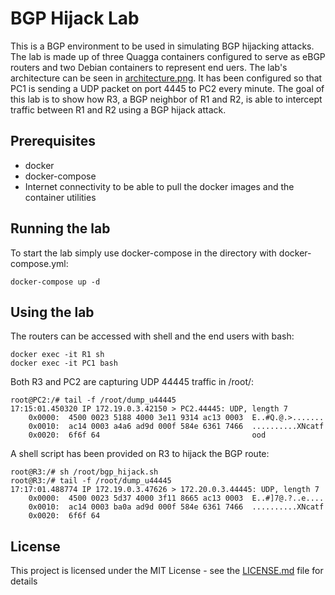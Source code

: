 # BGP Hijack Lab

This is a BGP environment to be used in simulating BGP hijacking attacks. The lab is made up of three Quagga containers configured to serve as eBGP routers and two Debian containers to represent end uers. The lab's architecture can be seen in [architecture.png](architecture.png). It has been configured so that PC1 is sending a UDP packet on port 4445 to PC2 every minute. The goal of this lab is to show how R3, a BGP neighbor of R1 and R2, is able to intercept traffic between R1 and R2 using a BGP hijack attack.

## Prerequisites

* docker
* docker-compose
* Internet connectivity to be able to pull the docker images and the container utilities

## Running the lab

To start the lab simply use docker-compose in the directory with docker-compose.yml:

```
docker-compose up -d
```

## Using the lab

The routers can be accessed with shell and the end users with bash:

```
docker exec -it R1 sh
docker exec -it PC1 bash
```

Both R3 and PC2 are capturing UDP 44445 traffic in /root/:

```
root@PC2:/# tail -f /root/dump_u44445
17:15:01.450320 IP 172.19.0.3.42150 > PC2.44445: UDP, length 7
	0x0000:  4500 0023 5188 4000 3e11 9314 ac13 0003  E..#Q.@.>.......
	0x0010:  ac14 0003 a4a6 ad9d 000f 584e 6361 7466  ..........XNcatf
	0x0020:  6f6f 64                                  ood
```

A shell script has been provided on R3 to hijack the BGP route:
```
root@R3:/# sh /root/bgp_hijack.sh
root@R3:/# tail -f /root/dump_u44445 
17:17:01.488774 IP 172.19.0.3.47626 > 172.20.0.3.44445: UDP, length 7
	0x0000:  4500 0023 5d37 4000 3f11 8665 ac13 0003  E..#]7@.?..e....
	0x0010:  ac14 0003 ba0a ad9d 000f 584e 6361 7466  ..........XNcatf
	0x0020:  6f6f 64  
```

## License

This project is licensed under the MIT License - see the [LICENSE.md](LICENSE.md) file for details